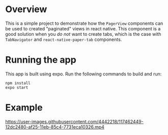 # Overview

This is a simple project to demonstrate how the `PagerView` components can be used to created "paginated" views in react
native. This component is a good solution when you _do not_ want to create tabs, which is the case with `TabNavigator`
and `react-native-paper-tab` components.

# Running the app

This app is built using expo. Run the following commands to build and run:

    npm install
    expo start

# Example
https://user-images.githubusercontent.com/4442218/117462449-12dc2480-af25-11eb-85c4-7731eca10326.mp4

